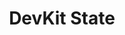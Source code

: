 ---
title: "DevKit State"
permalink: /docs/projects/devkit-state/
redirect_to:
  - https://github.com/Microsoft/vscode-iot-workbench/blob/master/docs/iot-devkit/devkit-state.md
excerpt: "Monitor DevKit states and control the user LED with Azure IoT Hub device twins."
header:
  overlay_image: /assets/images/projects-devKit-state-th.jpg
  overlay_full: true
  teaser: /assets/images/projects-devKit-state-th.jpg
icons:
  - url: /assets/images/icon-iot-hub.svg
    target: https://azure.microsoft.com/services/iot-hub/
    title: IoT Hub
difficulty: EASY
last_modified_at: 2019-04-26
---